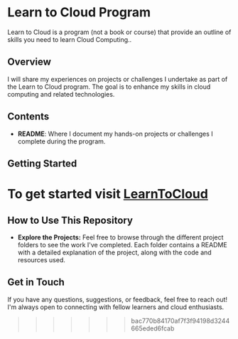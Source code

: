 # Learn to Cloud Program

Learn to Cloud is a program (not a book or course) that provide an outline of skills you need to learn Cloud Computing..

## Overview

I will share my experiences on projects or challenges I undertake as part of the Learn to Cloud program. The goal is to enhance my skills in cloud computing and related technologies.

## Contents


- **README**: Where I document my hands-on projects or challenges I complete during the program.

## Getting Started

To get started visit [LearnToCloud](https://learntocloud.guide/)
=======
## **How to Use This Repository**

- **Explore the Projects:** Feel free to browse through the different project folders to see the work I've completed. Each folder contains a README with a detailed explanation of the project, along with the code and resources used.


## **Get in Touch**

If you have any questions, suggestions, or feedback, feel free to reach out! I'm always open to connecting with fellow learners and cloud enthusiasts.
>>>>>>> bac770b84170af7f3f94198d3244665eded6fcab
